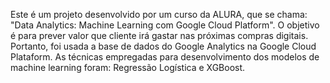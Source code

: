 Este é um projeto desenvolvido por um curso da ALURA, que se chama:
"Data Analytics: Machine Learning com Google Cloud Platform". 
O objetivo é para prever valor que cliente irá gastar nas próximas compras digitais. 
Portanto, foi usada a base de dados do Google Analytics na Google Cloud Plataform. 
As técnicas empregadas para desenvolvimento dos modelos de machine learning foram: Regressão Logística e XGBoost. 